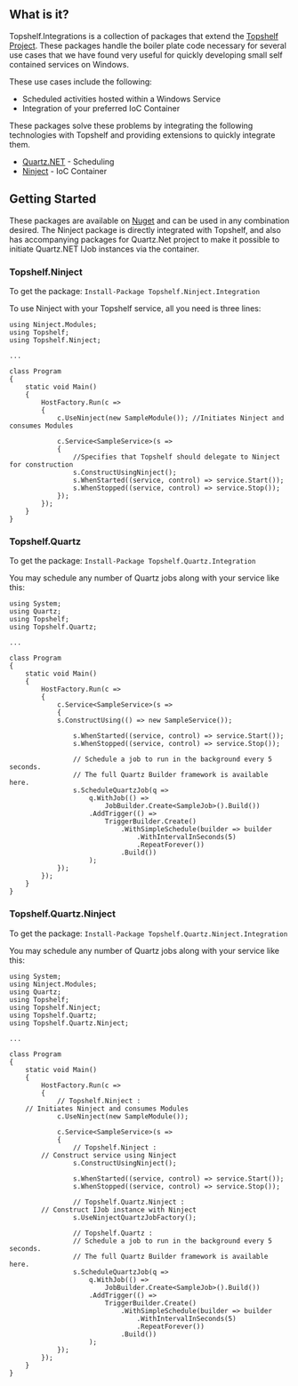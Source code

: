 ## What is it?
Topshelf.Integrations is a collection of packages that extend the [Topshelf Project](http://topshelf-project.com). These packages handle the boiler plate code necessary for several use cases that we have found very useful for quickly developing small self contained services on Windows.

These use cases include the following:

*	Scheduled activities hosted within a Windows Service
*	Integration of your preferred IoC Container

These packages solve these problems by integrating the following technologies with Topshelf and providing extensions to quickly integrate them.

*	[Quartz.NET](https://www.quartz-scheduler.net/) - Scheduling
*	[Ninject](http://www.ninject.org/) - IoC Container

## Getting Started

These packages are available on [Nuget](http://nuget.org/) and can be used in any combination desired. The Ninject package is directly integrated with Topshelf, and also has accompanying packages for Quartz.Net project to make it possible to initiate Quartz.NET IJob instances via the container.

### Topshelf.Ninject

To get the package: `Install-Package Topshelf.Ninject.Integration`

To use Ninject with your Topshelf service, all you need is three lines:

	using Ninject.Modules;
	using Topshelf;
	using Topshelf.Ninject;

	...

    class Program
    {
        static void Main()
        {
            HostFactory.Run(c =>
            {
                c.UseNinject(new SampleModule()); //Initiates Ninject and consumes Modules

                c.Service<SampleService>(s =>
                {
                    //Specifies that Topshelf should delegate to Ninject for construction
                    s.ConstructUsingNinject(); 
                    s.WhenStarted((service, control) => service.Start());
                    s.WhenStopped((service, control) => service.Stop());
                });
            });
        }
    }

### Topshelf.Quartz

To get the package: `Install-Package Topshelf.Quartz.Integration`

You may schedule any number of Quartz jobs along with your service like this:

	using System;
	using Quartz;
	using Topshelf;
	using Topshelf.Quartz;

	...

	class Program
    {
        static void Main()
        {
            HostFactory.Run(c =>
            {
                c.Service<SampleService>(s =>
                {
	            s.ConstructUsing(() => new SampleService());
		    
                    s.WhenStarted((service, control) => service.Start());
                    s.WhenStopped((service, control) => service.Stop());

                    // Schedule a job to run in the background every 5 seconds.
                    // The full Quartz Builder framework is available here.
                    s.ScheduleQuartzJob(q =>
                        q.WithJob(() =>
                            JobBuilder.Create<SampleJob>().Build())
                        .AddTrigger(() =>
                            TriggerBuilder.Create()
	                            .WithSimpleSchedule(builder => builder
		                            .WithIntervalInSeconds(5)
		                            .RepeatForever())
	                            .Build())
                        );
                });
            });
        }
    }

### Topshelf.Quartz.Ninject

To get the package: `Install-Package Topshelf.Quartz.Ninject.Integration`

You may schedule any number of Quartz jobs along with your service like this:

	using System;
	using Ninject.Modules;
	using Quartz;
	using Topshelf;
	using Topshelf.Ninject;
	using Topshelf.Quartz;
	using Topshelf.Quartz.Ninject;

	...

	class Program
    {
        static void Main()
        {
            HostFactory.Run(c =>
            {
            	// Topshelf.Ninject :
		// Initiates Ninject and consumes Modules
                c.UseNinject(new SampleModule());

                c.Service<SampleService>(s =>
                {
                    // Topshelf.Ninject :
		    // Construct service using Ninject
                    s.ConstructUsingNinject();

                    s.WhenStarted((service, control) => service.Start());
                    s.WhenStopped((service, control) => service.Stop());

                    // Topshelf.Quartz.Ninject :
		    // Construct IJob instance with Ninject
                    s.UseNinjectQuartzJobFactory();

                    // Topshelf.Quartz :
                    // Schedule a job to run in the background every 5 seconds.
                    // The full Quartz Builder framework is available here.
                    s.ScheduleQuartzJob(q =>
                        q.WithJob(() =>
                            JobBuilder.Create<SampleJob>().Build())
                        .AddTrigger(() =>
                            TriggerBuilder.Create()
	                            .WithSimpleSchedule(builder => builder
		                            .WithIntervalInSeconds(5)
		                            .RepeatForever())
	                            .Build())
                        );
                });
            });
        }
    }

